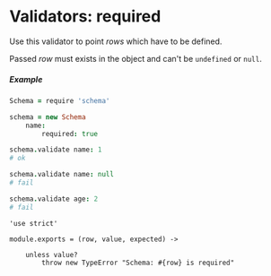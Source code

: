 Validators: required
====================

Use this validator to point *rows* which have to be defined.

Passed *row* must exists in the object and can't be `undefined` or `null`.

##### Example
```coffeescript
Schema = require 'schema'

schema = new Schema
	name:
		required: true

schema.validate name: 1
# ok

schema.validate name: null
# fail

schema.validate age: 2
# fail
```

	'use strict'

	module.exports = (row, value, expected) ->

		unless value?
			throw new TypeError "Schema: #{row} is required"
